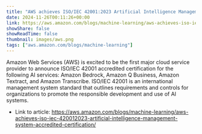 ```yaml
---
title: "AWS achieves ISO/IEC 42001:2023 Artificial Intelligence Management System accredited certification"
date: 2024-11-26T00:11:26+00:00
link: https://aws.amazon.com/blogs/machine-learning/aws-achieves-iso-iec-420012023-artificial-intelligence-management-system-accredited-certification/
showShare: false
showReadTime: false
thumbnail: images/aws.png
tags: ["aws.amazon.com/blogs/machine-learning"]
---
```

Amazon Web Services (AWS) is excited to be the first major cloud service provider to announce ISO/IEC 42001 accredited certification for the following AI services: Amazon Bedrock, Amazon Q Business, Amazon Textract, and Amazon Transcribe. ISO/IEC 42001 is an international management system standard that outlines requirements and controls for organizations to promote the responsible development and use of AI systems.

- Link to article: https://aws.amazon.com/blogs/machine-learning/aws-achieves-iso-iec-420012023-artificial-intelligence-management-system-accredited-certification/